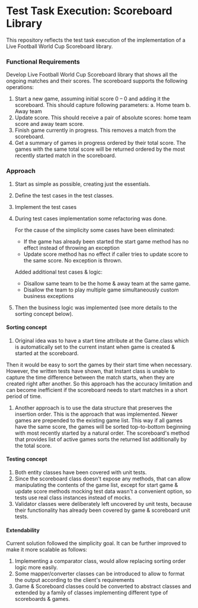 # Test Task Execution: Scoreboard Library
This repository reflects the test task execution of the implementation of a Live Football World Cup Scoreboard library.

### Functional Requirements
Develop Live Football World Cup Scoreboard library that shows all the ongoing matches and their
scores.
The scoreboard supports the following operations:
1. Start a new game, assuming initial score 0 – 0 and adding it the scoreboard.
   This should capture following parameters:
   a. Home team
   b. Away team
2. Update score. This should receive a pair of absolute scores: home team score and away
   team score.
3. Finish game currently in progress. This removes a match from the scoreboard.
4. Get a summary of games in progress ordered by their total score. The games with the same
   total score will be returned ordered by the most recently started match in the scoreboard.

### Approach

1. Start as simple as possible, creating just the essentials.
1. Define the test cases in the test classes.
1. Implement the test cases
1. During test cases implementation some refactoring was done. 
   
   For the cause of the simplicity some cases have been eliminated:
   
   * If the game has already been started the start game method has no effect instead of throwing an exception
   * Update score method has no effect if caller tries to update score to the same score. No exception is thrown.
   
   Added additional test cases & logic:
   * Disallow same team to be the home & away team at the same game.
   * Disallow the team to play multiple game simultaneously
   custom business exceptions
1. Then the business logic was implemented (see more details to the sorting concept below).

#### Sorting concept
1. Original idea was to have a start time attribute at the Game.class which is automatically set to the current instant 
   when game is created & started at the scoreboard. 

Then it would be easy to sort the games by their start time when necessary.
   However, the written tests have shown, that Instant class is unable to capture the time difference between the match 
starts, when they are created right after another.
   So this approach has the accuracy limitation and can become inefficient if the scoreboard needs to start matches in a
short period of time.
   
1. Another approach is to use the data structure that preserves the insertion order.
This is the approach that was implemented. Newer games are prepended to the existing game list. This way if all games 
   have the same score, the games will be sorted top-to-bottom beginning with most recently started by a natural order.
   The scoreboard's method that provides list of active games sorts the returned list additionally by the total score.

#### Testing concept
1. Both entity classes have been covered with unit tests.
2. Since the scoreboard class doesn't expose any methods, that can allow manipulating the contents of the game list, 
   except for start game & update score methods mocking test data wasn't a convenient option, so tests use real class 
   instances instead of mocks.
3. Validator classes were deliberately left uncovered by unit tests, because their functionality has already been 
   covered by game & scoreboard unit tests.
   
#### Extendability
Current solution followed the simplicity goal. It can be further improved to make it more scalable as follows:
1. Implementing a comparator class, would allow replacing sorting order logic more easily.
2. Some mapper/converter classes can be introduced to allow to format the output according to the client's requirements
3. Game & Scoreboard classes could be converted to abstract classes and extended by a family of classes implementing 
   different type of scoreboards & games. 

   

